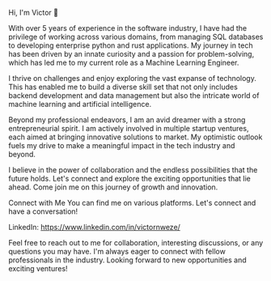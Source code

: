 Hi, I'm Victor 👋

With over 5 years of experience in the software industry, I have had the privilege of working across various domains, from managing SQL databases to developing enterprise python and rust applications. My journey in tech has been driven by an innate curiosity and a passion for problem-solving, which has led me to my current role as a Machine Learning Engineer.

I thrive on challenges and enjoy exploring the vast expanse of technology. This has enabled me to build a diverse skill set that not only includes backend development and data management but also the intricate world of machine learning and artificial intelligence.

Beyond my professional endeavors, I am an avid dreamer with a strong entrepreneurial spirit. I am actively involved in multiple startup ventures, each aimed at bringing innovative solutions to market. My optimistic outlook fuels my drive to make a meaningful impact in the tech industry and beyond.

I believe in the power of collaboration and the endless possibilities that the future holds. Let's connect and explore the exciting opportunities that lie ahead. Come join me on this journey of growth and innovation.

Connect with Me
You can find me on various platforms. Let's connect and have a conversation!

LinkedIn: https://www.linkedin.com/in/victornweze/

Feel free to reach out to me for collaboration, interesting discussions, or any questions you may have. I'm always eager to connect with fellow professionals in the industry.
Looking forward to new opportunities and exciting ventures!
